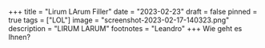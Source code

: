 +++
title = "Lirum LArum Filler"
date = "2023-02-23"
draft = false
pinned = true
tags = ["LOL"]
image = "screenshot-2023-02-17-140323.png"
description = "LIRUM LARUM"
footnotes = "Leandro"
+++
Wie geht es Ihnen?